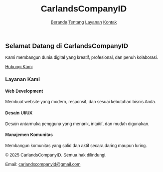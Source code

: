<html lang="id">
<head>
  <meta charset="UTF-8" />
  <meta name="viewport" content="width=device-width, initial-scale=1.0" />
  <title>CarlandsCompanyID - Profesional & Inovatif</title>
  <link href="https://cdn.jsdelivr.net/npm/tailwindcss@2.2.19/dist/tailwind.min.css" rel="stylesheet">
  <link href="https://fonts.googleapis.com/css2?family=Poppins:wght@400;600;700&display=swap" rel="stylesheet">
  <style>
    body {
      font-family: 'Poppins', sans-serif;
    }
  </style>
</head>
<body class="bg-gray-50 text-gray-800">

  <!-- Navbar -->
  <header class="bg-white shadow-md">
    <div class="max-w-7xl mx-auto px-4 py-4 flex justify-between items-center">
      <h1 class="text-2xl font-bold text-blue-600">CarlandsCompanyID</h1>
      <nav class="space-x-4">
        <a href="#" class="text-gray-600 hover:text-blue-600">Beranda</a>
        <a href="#" class="text-gray-600 hover:text-blue-600">Tentang</a>
        <a href="#" class="text-gray-600 hover:text-blue-600">Layanan</a>
        <a href="#" class="text-gray-600 hover:text-blue-600">Kontak</a>
      </nav>
    </div>
  </header>

  <!-- Hero Section -->
  <section class="bg-blue-600 text-white py-20">
    <div class="max-w-6xl mx-auto text-center px-4">
      <h2 class="text-4xl font-bold mb-4">Selamat Datang di CarlandsCompanyID</h2>
      <p class="text-lg mb-6">Kami membangun dunia digital yang kreatif, profesional, dan penuh kolaborasi.</p>
      <a href="#kontak" class="bg-white text-blue-600 font-semibold px-6 py-3 rounded-full shadow hover:bg-gray-100 transition">Hubungi Kami</a>
    </div>
  </section>

  <!-- Layanan -->
  <section class="py-16 bg-gray-100">
    <div class="max-w-6xl mx-auto px-4 text-center">
      <h3 class="text-3xl font-semibold mb-10">Layanan Kami</h3>
      <div class="grid grid-cols-1 md:grid-cols-3 gap-8">
        <div class="bg-white p-6 rounded-lg shadow">
          <h4 class="text-xl font-semibold mb-2">Web Development</h4>
          <p>Membuat website yang modern, responsif, dan sesuai kebutuhan bisnis Anda.</p>
        </div>
        <div class="bg-white p-6 rounded-lg shadow">
          <h4 class="text-xl font-semibold mb-2">Desain UI/UX</h4>
          <p>Desain antarmuka pengguna yang menarik, intuitif, dan mudah digunakan.</p>
        </div>
        <div class="bg-white p-6 rounded-lg shadow">
          <h4 class="text-xl font-semibold mb-2">Manajemen Komunitas</h4>
          <p>Membangun komunitas yang solid dan aktif secara daring maupun luring.</p>
        </div>
      </div>
    </div>
  </section>

  <!-- Footer -->
  <footer class="bg-gray-800 text-white py-8 mt-16">
    <div class="max-w-6xl mx-auto px-4 text-center">
      <p class="mb-2">&copy; 2025 CarlandsCompanyID. Semua hak dilindungi.</p>
      <p>Email: <a href="mailto:carlandscompanyid@gmail.com" class="underline">carlandscompanyid@gmail.com</a></p>
    </div>
  </footer>

</body>
</html>
